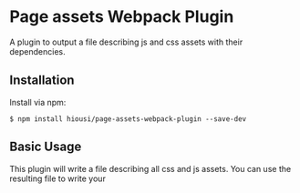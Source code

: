 Page assets Webpack Plugin
==========================

A plugin to output a file describing js and css assets with their dependencies. 

Installation
------------

Install via npm:
```shell
$ npm install hiousi/page-assets-webpack-plugin --save-dev
```

Basic Usage
-------------

This plugin will write a file describing all css and js assets. You can use the resulting file to write your <script> tags. 

Priority can help you sort assets in the page. Based on their dependency,  asset with priority 0 should be placed before priority 1. Note that the assets are well ordered inside the file, parents first and childs after. Here is a really simple webpack configuration:

```javascript
var path = require('path');
var PageAssetsWebpackPlugin = require('page-assets-webpack-plugin');

module.exports = {
  entry: './index.js',
  output: {
    path: path.join(__dirname, 'dist'),
    filename: 'style.js'
  },
  module: {
    loaders: [
      { test: /\.css$/, loader: 'style-loader!css-loader' },
    ]
  },
  plugins: [
    new PageAssetsWebpackPlugin()
  ]
};
```

Will output the dist/assets.json file containing:

```json
{
  "js": {
    "main": [
      {
        "id": "main",
        "path": "style.js",
        "priority": 10
      }
    ]
  },
  "css": {
    "main": []
  }
}
```

Custom Output format
------------

Use your own fonction to write a file in the format you want. Here is an example exporting YAML.
webpack.config.js

```javascript
var path = require('path');
var YAML = require('yamljs');
var ExtractTextPlugin = require("extract-text-webpack-plugin");
var PageAssetsWebpackPlugin = require('page-assets-webpack-plugin');

module.exports = {
  entry: './index.js',
  output: {
    path: path.join(__dirname, 'dist'),
    filename: 'style.js'
  },
  module: {
    rules: [
      { 
        test: /\.css$/, 
        use: ExtractTextPlugin.extract({
            fallback: "style-loader",
            use: "css-loader"
        }) 
      },

    ]
  },
  plugins: [
    new ExtractTextPlugin("[name].css"),
    new PageAssetsWebpackPlugin({
        filename: "assets.yml",
        format: function(data) {
          return YAML.stringify(data, 5);
        }

    })
  ]
};
```

assets.yml
```yaml
js:
    main:
        -
            id: main
            path: style.js
            priority: 10
css:
    main:
        -
            id: main
            path: main.css
            priority: 10
```

CommonsChunkPlugin
------------

The [CommonsChunkPlugin](https://webpack.js.org/plugins/commons-chunk-plugin/) is powerfull. It creates a separate file with common modules that are shared between pages. Go to examples/common to experiment how you can use it in conjonction of this plugin.
Here is a sample file output in JSON format.

```json
{
  "js": {
    "pageA": [
      {
        "id": "common",
        "path": "common.js",
        "priority": 20
      },
      {
        "id": "pageA",
        "path": "pageA.js",
        "priority": 30
      }
    ],
    "pageB": [
      {
        "id": "common",
        "path": "common.js",
        "priority": 20
      },
      {
        "id": "pageB",
        "path": "pageB.js",
        "priority": 30
      }
    ]
  },
  "css": {
    "pageA": [
      {
        "id": "common",
        "path": "common.css",
        "priority": 10
      },
      {
        "id": "pageA",
        "path": "pageA.css",
        "priority": 20
      }
    ],
    "pageB": [
      {
        "id": "common",
        "path": "common.css",
        "priority": 10
      }
    ]
  }
}
```

More examples
------------

More examples of usage can be found in folder ./examples
You can build all examples with:

```shell
$ npm run build:example
```

Support
------------

Please [open an issue](https://github.com/hiousi/page-assets-webpack-plugin/issues/new) for support.

Contributing
------------

Contributions are very very welcome!
Please contribute using [Github Flow](https://guides.github.com/introduction/flow/). Create a branch, add commits, and [open a pull request](https://github.com/hiousi/page-assets-webpack-plugin/compare/).